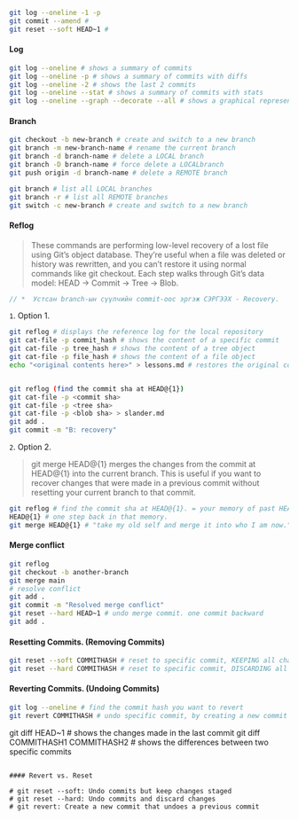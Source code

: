 ```bash
git log --oneline -1 -p
git commit --amend #
git reset --soft HEAD~1 #
```

#### Log
```bash
git log --oneline # shows a summary of commits
git log --oneline -p # shows a summary of commits with diffs
git log --oneline -2 # shows the last 2 commits
git log --oneline --stat # shows a summary of commits with stats
git log --oneline --graph --decorate --all # shows a graphical representation of the commit
```

#### Branch
```bash
git checkout -b new-branch # create and switch to a new branch
git branch -m new-branch-name # rename the current branch
git branch -d branch-name # delete a LOCAL branch
git branch -D branch-name # force delete a LOCALbranch
git push origin -d branch-name # delete a REMOTE branch

git branch # list all LOCAL branches
git branch -r # list all REMOTE branches
git switch -c new-branch # create and switch to a new branch
```

#### Reflog

> These commands are performing low-level recovery of a lost file using Git’s object database. They’re useful when a file was deleted or history was rewritten, and you can’t restore it using normal commands like git checkout. Each step walks through Git’s data model: HEAD → Commit → Tree → Blob.

```js
// *  Устсан branch-ын сүүлчийн commit-оос эргэж СЭРГЭЭХ - Recovery.
```

`1`. Option 1.

```bash
git reflog # displays the reference log for the local repository
git cat-file -p commit_hash # shows the content of a specific commit
git cat-file -p tree_hash # shows the content of a tree object
git cat-file -p file_hash # shows the content of a file object
echo "<original contents here>" > lessons.md # restores the original contents of lessons.md


git reflog (find the commit sha at HEAD@{1})
git cat-file -p <commit sha>
git cat-file -p <tree sha>
git cat-file -p <blob sha> > slander.md
git add .
git commit -m "B: recovery"
```

`2`. Option 2.

> git merge HEAD@{1} merges the changes from the commit at HEAD@{1} into the current branch. This is useful if you want to recover changes that were made in a previous commit without resetting your current branch to that commit.

```bash
git reflog # find the commit sha at HEAD@{1}. = your memory of past HEAD positions.
HEAD@{1} # one step back in that memory.
git merge HEAD@{1} # "take my old self and merge it into who I am now."
```

#### Merge conflict

```bash
git reflog
git checkout -b another-branch
git merge main
# resolve conflict
git add .
git commit -m "Resolved merge conflict"
git reset --hard HEAD~1 # undo merge commit. one commit backward
git add .
```

#### Resetting Commits. (Removing Commits)

````bash
git reset --soft COMMITHASH # reset to specific commit, KEEPING all changes after it
git reset --hard COMMITHASH # reset to specific commit, DISCARDING all changes after it. But DANGEROUS!. It would be deleted FOREVER!.
````

#### Reverting Commits.  (Undoing Commits)

```bash
git log --oneline # find the commit hash you want to revert
git revert COMMITHASH # undo specific commit, by creating a new commit that reverses the changes made in the specified commit
```

git diff HEAD~1 # shows the changes made in the last commit
git diff COMMITHASH1 COMMITHASH2 # shows the differences between two specific commits
```

#### Revert vs. Reset

# git reset --soft: Undo commits but keep changes staged
# git reset --hard: Undo commits and discard changes
# git revert: Create a new commit that undoes a previous commit